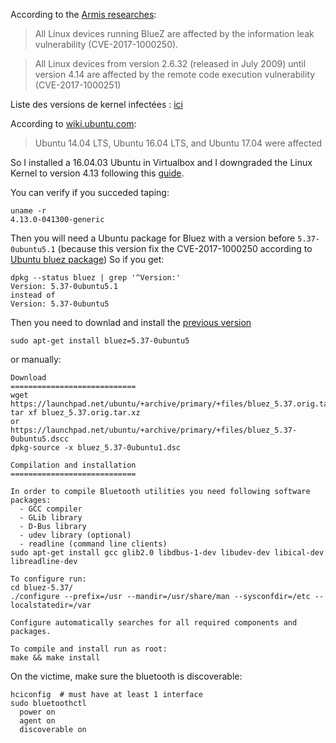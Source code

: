 According to the [Armis researches](https://www.armis.com/blueborne/):
> All Linux devices running BlueZ are affected by the information leak vulnerability (CVE-2017-1000250).

> All Linux devices from version 2.6.32 (released in July 2009) until version 4.14 are affected by the remote code execution vulnerability (CVE-2017-1000251)

Liste des versions de kernel infectées : [ici](https://www.securityfocus.com/bid/100809)

According to [wiki.ubuntu.com](https://wiki.ubuntu.com/SecurityTeam/KnowledgeBase/BlueBorne):
> Ubuntu 14.04 LTS, Ubuntu 16.04 LTS, and Ubuntu 17.04 were affected

So I installed a 16.04.03 Ubuntu in Virtualbox and I downgraded the Linux Kernel to version 4.13 following this [guide](http://ubuntuhandbook.org/index.php/2017/09/install-linux-kernel-4-13-ubuntu-16-04-higher/).

You can verify if you succeded taping:
```
uname -r
4.13.0-041300-generic
``` 
Then you will need a Ubuntu package for Bluez with a version before `5.37-0ubuntu5.1` (because this version fix the CVE-2017-1000250 according to [Ubuntu bluez package](https://launchpad.net/ubuntu/+source/bluez/5.37-0ubuntu5.1))
So if you get:
```
dpkg --status bluez | grep '^Version:'
Version: 5.37-0ubuntu5.1
instead of 
Version: 5.37-0ubuntu5
``` 
Then you need to downlad and install the [previous version](https://launchpad.net/ubuntu/+source/bluez/5.37-0ubuntu5)
```
sudo apt-get install bluez=5.37-0ubuntu5
```
or manually:
```
Download
============================
wget https://launchpad.net/ubuntu/+archive/primary/+files/bluez_5.37.orig.tar.xz
tar xf bluez_5.37.orig.tar.xz
or
https://launchpad.net/ubuntu/+archive/primary/+files/bluez_5.37-0ubuntu5.dscc
dpkg-source -x bluez_5.37-0ubuntu1.dsc

Compilation and installation
============================

In order to compile Bluetooth utilities you need following software packages:
  - GCC compiler
  - GLib library
  - D-Bus library
  - udev library (optional)
  - readline (command line clients)
sudo apt-get install gcc glib2.0 libdbus-1-dev libudev-dev libical-dev libreadline-dev

To configure run:
cd bluez-5.37/
./configure --prefix=/usr --mandir=/usr/share/man --sysconfdir=/etc --localstatedir=/var

Configure automatically searches for all required components and packages.

To compile and install run as root:
make && make install
```

On the victime, make sure the bluetooth is discoverable:
```
hciconfig  # must have at least 1 interface
sudo bluetoothctl
  power on
  agent on
  discoverable on
```
